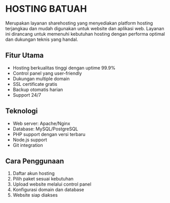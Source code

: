 # HOSTING BATUAH
Merupakan layanan sharehosting yang menyediakan platform hosting terjangkau dan mudah digunakan untuk website dan aplikasi web. Layanan ini dirancang untuk memenuhi kebutuhan hosting dengan performa optimal dan dukungan teknis yang handal.

## Fitur Utama
- Hosting berkualitas tinggi dengan uptime 99.9%
- Control panel yang user-friendly
- Dukungan multiple domain
- SSL certificate gratis
- Backup otomatis harian
- Support 24/7

## Teknologi
- Web server: Apache/Nginx
- Database: MySQL/PostgreSQL
- PHP support dengan versi terbaru
- Node.js support
- Git integration

## Cara Penggunaan
1. Daftar akun hosting
2. Pilih paket sesuai kebutuhan
3. Upload website melalui control panel
4. Konfigurasi domain dan database
5. Website siap diakses 
